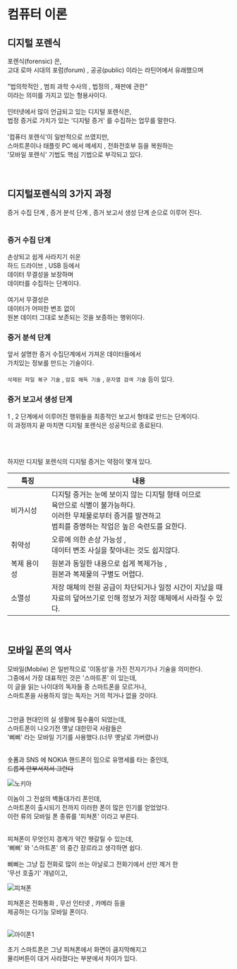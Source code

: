 # 컴퓨터 이론

## 디지털 포렌식

포렌식(forensic) 은,<br/>
고대 로마 시대의 포럼(forum) , 공공(public) 이라는 라틴어에서 유래했으며<br/>
<br/>
"법의학적인 , 범죄 과학 수사의 , 법정의 , 재판에 관한" <br/>
이라는 의미를 가지고 있는 형용사이다.<br/>
<br/>
인터넷에서 많이 언급되고 있는 디지털 포렌식은,<br/>
법정 증거로 가치가 있는 '디지털 증거' 를 수집하는 업무를 말한다.<br/>
<br/>
'컴퓨터 포렌식'이 일반적으로 쓰였지만,<br/>
스마트폰이나 태플릿 PC 에서 메세지 , 전화전호부 등을 복원하는<br/>
'모바일 포렌식' 기법도 핵심 기법으로 부각되고 있다.<br/>
<br/>
<br/>


## 디지털포렌식의 3가지 과정

증거 수집 단계 , 증거 분석 단계 , 증거 보고서 생성 단계 순으로 이루어 진다.<br/>
<br/>

### 증거 수집 단계

손상되고 쉽게 사라지기 쉬운<br/>
하드 드라이브 , USB 등에서<br/>
데이터 무결성을 보장하며<br/>
데이터를 수집하는 단계이다.<br/>
<br/>
여기서 무결성은<br/>
데이터가 어떠한 변조 없이<br/>
원본 데이터 그대로 보존되는 것을 보증하는 행위이다.

### 증거 분석 단계

앞서 설명한 증거 수집단계에서 가져온 데이터들에서<br/>
가치있는 정보를 만드는 기술이다.<br/>
<br/>
`삭제된 파일 복구 기술` , `암호 해독 기술` , `문자열 검색 기술` 등이 있다.

### 증거 보고서 생성 단계

1 , 2 단계에서 이루어진 행위들을 최종적인 보고서 형태로 만드는 단계이다.<br/>
이 과정까지 끝 마치면 디지털 포렌식은 성공적으로 종료된다.<br/>

<br/>
<br/>

하지만 디지털 포렌식의 디지털 증거는 약점이 몇개 있다.<br/>

|**특징**|**내용**|
|------------|----------|
| 비가시성 | 디지털 증거는 눈에 보이지 않는 디지털 형태 이므로<br/> 육안으로 식별이 불가능하다. <br/>이러한 무체물로부터 증거를 발견하고 <br/>범죄를 증명하는 작업은 높은 숙련도를 요한다. |
| 취약성 | 오류에 의한 손상 가능성 , <br/> 데이터 변조 사실을 찾아내는 것도 쉽지않다. |
| 복제 용이성 | 원본과 동일한 내용으로 쉽게 복제가능 ,<br/> 원본과 복제물의 구별도 어렵다. |
| 소멸성 | 저장 매체의 전원 공급이 차단되거나 일정 시간이 지났을 때<br/> 자료의 덮어쓰기로 인해 정보가 저장 매체에서 사라질 수 있다. |

<br/>

## 모바일 폰의 역사

모바일(Mobile) 은 일반적으로 '이동성'을 가진 전자기기나 기술을 의미한다.<br/>
그중에서 가장 대표적인 것은 '스마트폰' 이 있는데,<br/>
이 글을 읽는 나이대의 독자들 중 스마트폰을 모르거나,<br/>
스마트폰을 사용하지 않는 독자는 거의 적거나 없을 것이다.<br/>  
<br/>
그만큼 현대인의 실 생활에 필수품이 되었는데,<br/>
스마트폰이 나오기전 옛날 대한민국 사람들은<br/>
'삐삐' 라는 모바일 기기를 사용했다.(너무 옛날로 가버렸나)<br/>
<br/>

숏폼과 SNS 에 NOKIA 핸드폰이 밈으로 유명세를 타는 중인데,<br/>
~~드릅게 안부서져서 그런다~~

![노키아](https://github.com/user-attachments/assets/38e00fa5-1023-4ded-9b80-b80e0c8088f4)

이놈이 그 전설의 벽돌대가리 폰인데,<br/>
스마트폰이 출시되기 전까지 이러한 폰이 많은 인기를 얻었었다.<br/>
이런 류의 모바일 폰 종류를 '피쳐폰' 이라고 부른다.<br/>
<br/>

피쳐폰이 무엇인지 경계가 약간 헷갈릴 수 있는데,<br/>
'삐삐' 와 '스마트폰' 의 중간 장르라고 생각하면 쉽다.<br/>
<br/>
삐삐는 그냥 집 전화로 많이 쓰는 아날로그 전화기에서 선만 제거 한<br/>
'무선 호출기' 개념이고,

![피쳐폰](https://github.com/user-attachments/assets/0578c626-0e58-4370-a82e-9c45feff19d8)

피쳐폰은 전화통화 , 무선 인터넷 , 카메라 등을<br/>
제공하는 다기능 모바일 폰이다.<br/>
<br/>

![아이폰1](https://github.com/user-attachments/assets/f1a850ab-8257-4429-bf5c-403ba7083666)

초기 스마트폰은 그냥 피쳐폰에서 화면이 큼지막해지고<br/>
물리버튼이 대거 사라졌다는 부분에서 차이가 있다.<br/>

 









